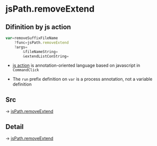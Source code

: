 # jsPath.removeExtend

## Difinition by js action

```js.js
var=removeSuffixFileName
	?func=jsPath.removeExtend
	?args=
		&fileNameString=
		&extendListConString=
```

- [js action](#) is annotation-oriented language based on javascript in `CommandClick`

- The `run` prefix definition on `var` is a process annotation, not a variable definition

## Src

-> [jsPath.removeExtend](https://github.com/puutaro/CommandClick/blob/master/app/src/main/java/com/puutaro/commandclick/fragment_lib/terminal_fragment/js_interface/JsPath.kt#L62)

## Detail

-> [jsPath.removeExtend](https://github.com/puutaro/CommandClick/blob/master/md/developer/js_interface/details/JsPath/removeExtend.md)
